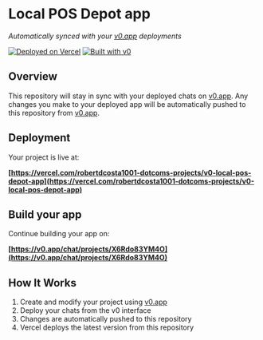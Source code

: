 # Local POS Depot app

*Automatically synced with your [v0.app](https://v0.app) deployments*

[![Deployed on Vercel](https://img.shields.io/badge/Deployed%20on-Vercel-black?style=for-the-badge&logo=vercel)](https://vercel.com/robertdcosta1001-dotcoms-projects/v0-local-pos-depot-app)
[![Built with v0](https://img.shields.io/badge/Built%20with-v0.app-black?style=for-the-badge)](https://v0.app/chat/projects/X6Rdo83YM4O)

## Overview

This repository will stay in sync with your deployed chats on [v0.app](https://v0.app).
Any changes you make to your deployed app will be automatically pushed to this repository from [v0.app](https://v0.app).

## Deployment

Your project is live at:

**[https://vercel.com/robertdcosta1001-dotcoms-projects/v0-local-pos-depot-app](https://vercel.com/robertdcosta1001-dotcoms-projects/v0-local-pos-depot-app)**

## Build your app

Continue building your app on:

**[https://v0.app/chat/projects/X6Rdo83YM4O](https://v0.app/chat/projects/X6Rdo83YM4O)**

## How It Works

1. Create and modify your project using [v0.app](https://v0.app)
2. Deploy your chats from the v0 interface
3. Changes are automatically pushed to this repository
4. Vercel deploys the latest version from this repository
